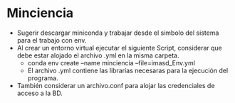 # Minciencia
* Sugerir descargar miniconda y trabajar desde el simbolo del sistema para el trabajo con env.
* Al crear un entorno virtual ejecutar el siguiente Script, considerar que debe estar alojado el archivo .yml en la misma carpeta.
    * conda env create –name minciencia –file=imasd_Env.yml
    * El archivo .yml contiene las librarías necesaras para la ejecución del programa.
* También considerar un archivo.conf para alojar las credenciales de acceso a la BD.